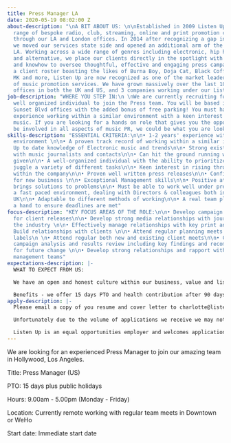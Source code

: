 ```yaml
---
title: Press Manager LA
date: 2020-05-19 08:02:00 Z
about-description: "\nA BIT ABOUT US: \n\nEstablished in 2009 Listen Up offer a tailored
  range of bespoke radio, club, streaming, online and print promotion campaigns globally
  through our LA and London offices. In 2014 after recognizing a gap in the market
  we moved our services state side and opened an additional arm of the business in
  LA. Working across a wide range of genres including electronic, hip hop, r&b, pop
  and alternative, we place our clients directly in the spotlight with the experience
  and knowhow to oversee thoughtful, effective and engaging press campaigns. With
  a client roster boasting the likes of Burna Boy, Doja Cat, Black Coffee, Gallant,
  MK and more, Listen Up are now recognized as one of the market leaders in the world
  of music promotion services. We have grown massively over the last 10 years with
  offices in both the UK and US, and 3 companies working under our Listen Up umbrella."
job-description: "WHERE YOU STEP IN:\n \nWe are currently recruiting for an experienced,
  well organized individual to join the Press team. You will be based in our fantastic
  Sunset Blvd offices with the added bonus of free parking! You must have 1-2 years'
  experience working within a similar environment with a keen interest in electronic
  music. If you are looking for a hands on role that gives you the opportunity to
  be involved in all aspects of music PR, we could be what you are looking for."
skills-description: "ESSENTIAL CRITERIA:\n\n• 1-2 years' experience within a similar
  environment \n\n• A proven track record of working within a similar industry\n\n•
  Up to date knowledge of Electronic music and trends\n\n• Strong existing relationships
  with music journalists and contacts\n\n• Can hit the ground running with the roster
  given\n\n• A well-organized individual with the ability to prioritize workload and
  juggle a variety of different tasks\n\n• Keen interest in rising through the ranks
  within the company\n\n• Proven well written press releases\n\n• Confidence in pitching
  for new business \n\n• Exceptional Management skills\n\n• Positive attitude and
  brings solutions to problems\n\n• Must be able to work well under pressure within
  a fast paced environment, dealing with Directors & colleagues both in the US and
  UK\n\n• Adaptable to different methods of working\n\n• A real team player - lending
  a hand to ensure deadlines are met"
focus-description: "KEY FOCUS AREAS OF THE ROLE:\n\n• Develop campaign strategies
  for client releases\n\n• Develop strong media relationships with journalists in
  the industry \n\n• Effectively manage relationships with key print and online journalists\n\n•
  Build relationships with clients \n\n• Attend regular planning meets with record
  labels\n \n• Attend regular both new and existing client meets\n\n• Complete post
  campaign analysis and results review including key findings and recommendations
  for future change \n\n• Develop strong relationships and rapport with artists and
  management teams"
expectations-description: |-
  WHAT TO EXPECT FROM US:

  We have an open and honest culture within our business, value and listen to our staff whilst maintaining a fun working environment, encourage new ideas and offer career progression. Our staff events are legendary and you will be joining our well established team where you will be given genuine care and support from your colleagues and Directors.

  Benefits - we offer 15 days PTO and health contribution after 90 days' continuous service.
apply-description: |-
  Please email a copy of you resume and cover letter to charlotte@listen-up biz.

  Unfortunately due to the volume of applications we receive we may not be able to respond to everyone but thank you for your interest in working with us, please keep an eye out on our website for any future opportunities.

  Listen Up is an equal opportunities employer and welcomes applications from all suitably qualified persons regardless of their race, sex, disability, religion/belief, sexual orientation or age.
---
```


We are looking for an experienced Press Manager to join our amazing team in Hollywood, Los Angeles.

Title: Press Manager (US)

PTO: 15 days plus public holidays

Hours: 9.00am - 5.00pm (Monday - Friday)

Location: Currently remote working with regular team meets in Downtown or WeHo

Start date: Immediate start date